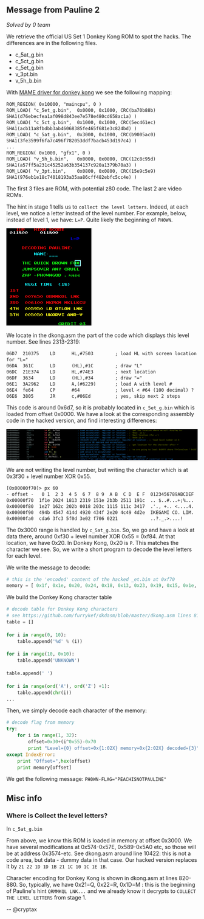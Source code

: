 ## Message from Pauline 2

*Solved by 0 team*

We retrieve the official US Set 1 Donkey Kong ROM to spot the hacks. The differences are in the following files. 

- c_5at_g.bin
- c_5ct_g.bin
- c_5et_g.bin
- v_3pt.bin
- v_5h_b.bin

With [MAME driver for donkey kong](https://github.com/mamedev/mame/blob/master/src/mame/drivers/dkong.cpp) we see the following mapping:

```
ROM_REGION( 0x10000, "maincpu", 0 )
ROM_LOAD( "c_5et_g.bin",  0x0000, 0x1000, CRC(ba70b88b) SHA1(d76ebecfea1af098d843ee7e578e480cd658ac1a) )
ROM_LOAD( "c_5ct_g.bin",  0x1000, 0x1000, CRC(5ec461ec) SHA1(acb11a8fbdbb3ab46068385fe465f681e3c824bd) )
ROM_LOAD( "c_5at_g.bin",  0x3000, 0x1000, CRC(b9005ac0) SHA1(3fe3599f6fa7c496f782053ddf7bacb453d197c4) )
...
ROM_REGION( 0x1000, "gfx1", 0 )
ROM_LOAD( "v_5h_b.bin",   0x0000, 0x0800, CRC(12c8c95d) SHA1(a57ff5a231c45252a63b354137c920a1379b70a3) )
ROM_LOAD( "v_3pt.bin",    0x0800, 0x0800, CRC(15e9c5e9) SHA1(976eb1e18c74018193a35aa86cff482ebfc5cc4e) )
```

The first 3 files are ROM, with potential z80 code. The last 2 are video ROMs.

The hint in stage 1 tells us to `collect the level letters`. Indeed, at each level, we notice a letter instead of the level number. For example, below, instead of level 1, we have: `L=P`. Quite likely the beginning of `PH0WN`.

![](./0005.png)

We locate in the dkong.asm the part of the code which displays this level number. See lines 2313-2319:

```
06D7  210375    LD      HL,#7503        ; load HL with screen location for "L="
06DA  361C      LD      (HL),#1C        ; draw "L"
06DC  21E374    LD      HL,#74E3        ; next location
06DF  3634      LD      (HL),#34        ; draw "="
06E1  3A2962    LD      A,(#6229)       ; load A with level #
06E4  fe64      CP      #64             ; level < #64 (100 decimal) ?
06E6  3805      JR      c,#06Ed         ; yes, skip next 2 steps
```

This code is around 0x6d7, so it is probably located in `c_5et_g.bin` which is loaded from offset 0x0000.
We have a look at the corresponding assembly code in the hacked version, and find interesting differences:

![](./dkong-stage2-radare.png)

We are not writing the level number, but writing the character which is at 0x3f30 + level number XOR 0x55.


```
[0x00000f70]> px 60
- offset -   0 1  2 3  4 5  6 7  8 9  A B  C D  E F  0123456789ABCDEF
0x00000f70  1f1e 2024 1813 2319 151e 2b3b 2511 191c  .. $..#...+;%...
0x00000f80  1e27 162c 202b 0018 203c 1115 111c 3417  .'., +.. <....4.
0x00000f90  494b 4547 414d 4920 434f 2e20 4c49 4d2e  IKEGAMI CO. LIM.
0x00000fa0  cda6 3fc3 5f0d 3e02 f706 0221            ..?._.>....!
```

The 0x3000 range is handled by `c_5at_g.bin`. So, we go and have a look at data there, around 0xf30 + level number XOR 0x55 = 0xf84.
At that location, we have 0x20. In Donkey Kong, 0x20 is `P`. This matches the character we see. So, we write a short program to decode the level letters for each level.

We write the message to decode:

```python
# this is the 'encoded' content of the hacked _et.bin at 0xf70
memory = [ 0x1f, 0x1e, 0x20, 0x24, 0x18, 0x13, 0x23, 0x19, 0x15, 0x1e, 0x2b, 0x3b, 0x25, 0x11, 0x19, 0x1c, 0x1e, 0x27, 0x16, 0x2c, 0x20, 0x2b, 0x00, 0x18, 0x20, 0x3c, 0x11, 0x15, 0x11, 0x1c, 0x34, 0x17, 0x49, 0x4b, 0x45, 0x47, 0x41, 0x4d ]
```

We build the Donkey Kong character table

```python
# decode table for Donkey Kong characters
# see https://github.com/furrykef/dkdasm/blob/master/dkong.asm lines 818 - 905
table = []

for i in range(0, 10):
    table.append('%d' % (i))

for i in range(10, 0x10):
    table.append('UNKNOWN')

table.append(' ')

for i in range(ord('A'), ord('Z') +1):
    table.append(chr(i))
...
```

Then, we simply decode each character of the memory:

```python
# decode flag from memory
try: 
    for i in range(1, 32):
        offset=0x30+(i^0x55)-0x70
        print "Level={0} offset=0x{1:02X} memory=0x{2:02X} decoded={3}".format(i, offset, memory[offset], table[memory[offset]])
except IndexError:
    print "Offset=",hex(offset)
    print memory[offset]
```

We get the following message: `PH0WN-FLAG="PEACHISNOTPAULINE"`

## Misc info

### Where is Collect the level letters?

In `c_5at_g.bin`

From above, we know this ROM is loaded in memory at offset 0x3000.
We have several modifications at 0x574-0x57E, 0x589-0x5A0 etc, so those will be at address 0x3574-etc.
See dkong.asm around line 10422: this is not a code area, but data - dummy data in that case.
Our hacked version replaces it by `21 22 1D 1D 1B 21 1C 10 1C 1E 1B`.

Character encoding for Donkey Kong is shown in dkong.asm at lines 820-880.
So, typically, we have 0x21=Q, 0x22=R, 0x1D=M : this is the beginning of Pauline's hint `QRMMKQL LNK...` and we already know it decrypts to `COLLECT THE LEVEL LETTERS` from stage 1.


-- @cryptax
